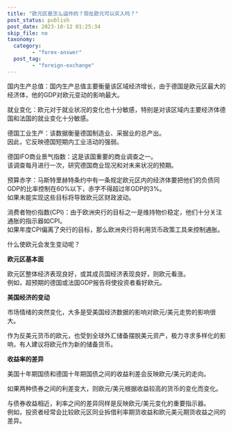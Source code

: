 ```yaml
---
title: "欧元区是怎么运作的？现在欧元可以买入吗？"
post_status: publish
post_date: 2023-10-12 01:25:34
skip_file: no
taxonomy:
  category:
        - "forex-answer"
  post_tag:
        - "foreign-exchange"
---
```


国内生产总值：国内生产总值主要衡量该区域经济增长，由于德国是欧元区最大的经济体，他的GDP对欧元变动的影响最大。

就业变化：欧元对于就业状况的变化也十分敏感，特别是对该区域内主要经济体德国和法国的就业变化十分敏感。

德国工业生产：该数据衡量德国制造业、采掘业的总产出。  
因此，它反映德国短期内工业活动的强弱。

德国IFO商业景气指数：这是该国重要的商业调查之一。  
该调查每月进行一次，研究德国商业现况和对未来状况的预期。

预算赤字：马斯特里赫特条约中有一条规定欧元区内的经济体要把他们的负债同GDP的比率控制在60%以下，赤字不得超过年GDP的3%。  
如果未能实现这些目标将导致欧元区财政波动。

消费者物价指数(CPI)：由于欧洲央行的目标之一是维持物价稳定，他们十分关注通胀的指示器如CPI。  
如果年度CPI偏离了央行的目标，那么欧洲央行将利用货币政策工具来控制通胀。

什么使欧元会发生变动呢？

**欧元区基本面**

欧元区整体经济表现良好，或其成员国经济表现良好，则欧元看涨。  
例如，超预期的德国或法国GDP报告将使投资者看好欧元。

**美国经济的变动**

市场情绪的突然变化，大多是受美国经济数据的影响对欧元/美元走势的影响很大。

作为反美元货币的欧元，也受到全球外汇储备摆脱美元资产，极力寻求多样化的影响，有人建议将欧元作为新的储备货币。

**收益率的差异**

美国十年期国债和德国十年期国债之间的收益利差会反映欧元/美元的走向。

如果两种债券之间的利差变大，则欧元/美元根据收益较高的货币的变化而变化。

与债券收益相近，利率之间的差异同样是反映欧元/美元变化的重要指示器。  
例如，投资者经常会比较欧元区同业拆借利率期货收益和欧元美元期货收益之间的差异。
